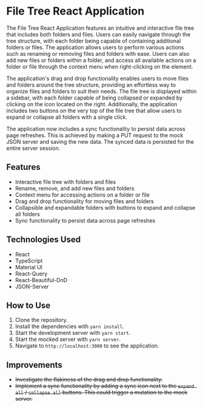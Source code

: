 # File Tree React Application

The File Tree React Application features an intuitive and interactive file tree that includes both folders and files. Users can easily navigate through the tree structure, with each folder being capable of containing additional folders or files. The application allows users to perform various actions such as renaming or removing files and folders with ease. Users can also add new files or folders within a folder, and access all available actions on a folder or file through the context menu when right-clicking on the element.

The application's drag and drop functionality enables users to move files and folders around the tree structure, providing an effortless way to organize files and folders to suit their needs. The file tree is displayed within a sidebar, with each folder capable of being collapsed or expanded by clicking on the icon located on the right. Additionally, the application includes two buttons on the very top of the file tree that allow users to expand or collapse all folders with a single click.

The application now includes a sync functionality to persist data across page refreshes. This is achieved by making a PUT request to the mock JSON server and saving the new data. The synced data is persisted for the entire server session.

## Features

- Interactive file tree with folders and files
- Rename, remove, and add new files and folders
- Context menu for accessing actions on a folder or file
- Drag and drop functionality for moving files and folders
- Collapsible and expandable folders with buttons to expand and collapse all folders
- Sync functionality to persist data across page refreshes

## Technologies Used

- React
- TypeScript
- Material UI
- React-Query
- React-Beautiful-DnD
- JSON-Server

## How to Use

1. Clone the repository.
2. Install the dependencies with `yarn install`.
3. Start the development server with `yarn start`.
4. Start the mocked server with `yarn server`.
5. Navigate to `http://localhost:3000` to see the application.

## Improvements

- ~~Investigate the flakiness of the drag and drop functionality.~~
- ~~Implement a sync functionality by adding a sync icon next to the `expand all` / `collapse all` buttons. This could trigger a mutation to the mock server.~~
